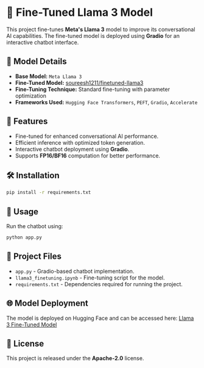 # 💬 Fine-Tuned Llama 3 Model

This project fine-tunes **Meta's Llama 3** model to improve its conversational AI capabilities. The fine-tuned model is deployed using **Gradio** for an interactive chatbot interface.

## 🚀 Model Details
- **Base Model:** `Meta Llama 3`
- **Fine-Tuned Model:** [soureesh1211/finetuned-llama3](https://huggingface.co/soureesh1211/finetuned-llama3)
- **Fine-Tuning Technique:** Standard fine-tuning with parameter optimization
- **Frameworks Used:** `Hugging Face Transformers`, `PEFT`, `Gradio`, `Accelerate`

## 📌 Features
- Fine-tuned for enhanced conversational AI performance.
- Efficient inference with optimized token generation.
- Interactive chatbot deployment using **Gradio**.
- Supports **FP16/BF16** computation for better performance.

## 🛠️ Installation
```bash
pip install -r requirements.txt
```

## 📜 Usage
Run the chatbot using:
```bash
python app.py
```

## 📂 Project Files
- `app.py` - Gradio-based chatbot implementation.
- `llama3_finetuning.ipynb` - Fine-tuning script for the model.
- `requirements.txt` - Dependencies required for running the project.

## 🌐 Model Deployment
The model is deployed on Hugging Face and can be accessed here: [Llama 3 Fine-Tuned Model](https://huggingface.co/soureesh1211/finetuned-llama3)

## 📜 License
This project is released under the **Apache-2.0** license.

